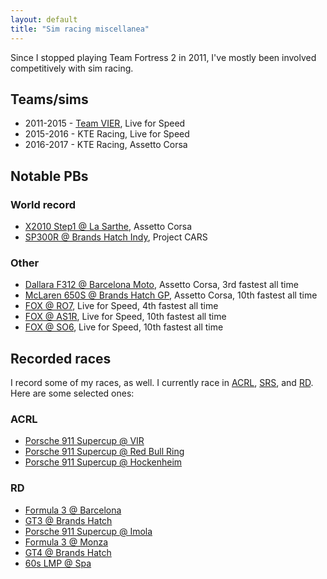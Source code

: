 ```yaml
---
layout: default
title: "Sim racing miscellanea"
---
```


Since I stopped playing Team Fortress 2 in 2011, I've mostly been involved
competitively with sim racing.

## Teams/sims

- 2011-2015 - [Team VIER](http://vier-clan.de/), Live for Speed
- 2015-2016 - KTE Racing, Live for Speed
- 2016-2017 - KTE Racing, Assetto Corsa

## Notable PBs

### World record

- [X2010 Step1 @ La Sarthe](https://www.youtube.com/watch?v=6gJL3ZT8fCo),
  Assetto Corsa
- [SP300R @ Brands Hatch Indy](https://www.youtube.com/watch?v=qvyPT3P8aHw),
  Project CARS

### Other

- [Dallara F312 @ Barcelona Moto](https://www.youtube.com/watch?v=JLnOfKBerpc),
  Assetto Corsa, 3rd fastest all time
- [McLaren 650S @ Brands Hatch
  GP](https://www.youtube.com/watch?v=cAo6T45IUGE), Assetto Corsa, 10th fastest
  all time
- [FOX @ RO7](https://www.youtube.com/watch?v=wO0XxZdd-XQ), Live for Speed, 4th
  fastest all time
- [FOX @ AS1R](https://www.youtube.com/watch?v=bpRAhw2Phlc), Live for Speed,
  10th fastest all time
- [FOX @ SO6](https://www.youtube.com/watch?v=JFZJsbta5po), Live for Speed,
  10th fastest all time

## Recorded races

I record some of my races, as well. I currently race in
[ACRL](https://www.reddit.com/r/acrl/), [SRS](http://www.simracingsystem.com/),
and
[RD](https://www.racedepartment.com/forums/assetto-corsa-racing-club-leagues.171/).
Here are some selected ones:

### ACRL

- [Porsche 911 Supercup @ VIR](https://www.youtube.com/watch?v=EDi5Gzz6IPs)
- [Porsche 911 Supercup @ Red Bull Ring](https://www.youtube.com/watch?v=WVCEv0N39W0)
- [Porsche 911 Supercup @ Hockenheim](https://www.youtube.com/watch?v=7kts4C-pBhc)

### RD

- [Formula 3 @ Barcelona](https://www.youtube.com/watch?v=3Bfn3qkzGRs)
- [GT3 @ Brands Hatch](https://www.youtube.com/watch?v=0w7eXvuIFWQ)
- [Porsche 911 Supercup @ Imola](https://www.youtube.com/watch?v=or8lJBGkA5Q)
- [Formula 3 @ Monza](https://www.youtube.com/watch?v=Isg5zc-JMQg)
- [GT4 @ Brands Hatch](https://www.youtube.com/watch?v=eJ9YsVkOGDs)
- [60s LMP @ Spa](https://www.youtube.com/watch?v=ncaGx8nJC-A)
